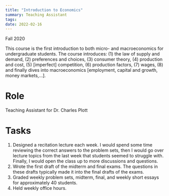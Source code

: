 ```yaml
---
title: "Introduction to Economics"
summary: Teaching Assistant
tags:
date: 2022-02-16
---
```


Fall 2020

This course is the first introduction to both micro- and macroeconomics for undergraduate students. The course introduces: (1) the law of supply and demand, (2) preferences and choices, (3) consumer theory, (4) production and cost, (5) [imperfect] competition, (6) production factors, (7) wages, (8) and finally dives into macroeconomics [employment, capital and growth, money markets,...].

Role
======
Teaching Assistant for Dr. Charles Plott

Tasks
======
1. Designed a recitation lecture each week. I would spend some time reviewing the correct answers to the problem sets, then I would go over lecture topics from the last week that students seemed to struggle with. Finally, I would open the class up to more discussions and questions.
2. Wrote the first draft of the midterm and final exams. The questions in these drafts typically made it into the final drafts of the exams.
3. Graded weekly problem sets, midterm, final, and weekly short essays for approximately 40 students.
4. Held weekly office hours.